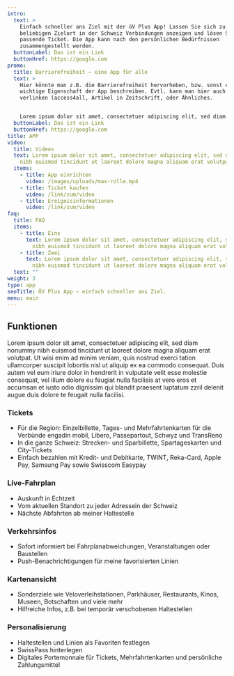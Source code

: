```yaml
---
intro:
  text: >
    Einfach schneller ans Ziel mit der öV Plus App! Lassen Sie sich zu jedem
    beliebigen Zielort in der Schweiz Verbindungen anzeigen und lösen Sie das
    passende Ticket. Die App kann nach den persönlichen Bedürfnissen
    zusammengestellt werden.
  buttonLabel: Das ist ein Link
  buttonHref: https://google.com
promo:
  title: Barrierefreiheit – eine App für alle
  text: >
    Hier könnte man z.B. die Barrierefreiheit hervorheben, bzw. sonst eine
    wichtige Eigenschaft der App beschreiben. Evtl. kann man hier auch etwas
    verlinken (access4all, Artikel in Zeitschrift, oder Ähnliches.


    Lorem ipsum dolor sit amet, consectetuer adipiscing elit, sed diam nonummy nibh euismod tincidunt ut laoreet dolore magna aliquam erat volutpat. Ut wisi enim ad minim veniam, quis nostrud exerci tation ullamcorper suscipit lobortis nisl ut aliquip ex Lorem ipsum dolor sit amet, consectetuer adipiscing elit, sed diam nonummy nibh euismod tincidunt ut laoreet dolore magna aliquam erat volutpat..
  buttonLabel: Das ist ein Link
  buttonHref: https://google.com
title: APP
video:
  title: Videos
  text: Lorem ipsum dolor sit amet, consectetuer adipiscing elit, sed diam nonummy
    nibh euismod tincidunt ut laoreet dolore magna aliquam erat volutpat.
  items:
    - title: App einrichten
      video: /images/uploads/max-rolle.mp4
    - title: Ticket kaufen
      video: /link/zum/video
    - title: Ereignisinformationen
      video: /link/zum/video
faq:
  title: FAQ
  items:
    - title: Eins
      text: Lorem ipsum dolor sit amet, consectetuer adipiscing elit, sed diam nonummy
        nibh euismod tincidunt ut laoreet dolore magna aliquam erat volutpat.
    - title: Zwei
      text: Lorem ipsum dolor sit amet, consectetuer adipiscing elit, sed diam nonummy
        nibh euismod tincidunt ut laoreet dolore magna aliquam erat volutpat.
  text: ""
weight: 3
type: app
seoTitle: ÖV Plus App – einfach schneller ans Ziel.
menu: main
---
```


## Funktionen
Lorem ipsum dolor sit amet, consectetuer adipiscing elit, sed diam nonummy nibh euismod tincidunt ut laoreet dolore magna aliquam erat volutpat. Ut wisi enim ad minim veniam, quis nostrud exerci tation ullamcorper suscipit lobortis nisl ut aliquip ex ea commodo consequat. Duis autem vel eum iriure dolor in hendrerit in vulputate velit esse molestie consequat, vel illum dolore eu feugiat nulla facilisis at vero eros et accumsan et iusto odio dignissim qui blandit praesent luptatum zzril delenit augue duis dolore te feugait nulla facilisi.

### Tickets
- Für die Region: Einzelbillette, Tages- und Mehrfahrtenkarten für die Verbünde engadin mobil, Libero, Passepartout, Schwyz und TransReno
- In die ganze Schweiz: Strecken- und Sparbillette, Spartageskarten und City-Tickets
- Einfach bezahlen mit Kredit- und Debitkarte, TWINT, Reka-Card, Apple Pay, Samsung Pay sowie Swisscom Easypay

### Live-Fahrplan
- Auskunft in Echtzeit
- Vom aktuellen Standort zu jeder Adressein der Schweiz
- Nächste Abfahrten ab meiner Haltestelle

### Verkehrsinfos
- Sofort informiert bei Fahrplanabweichungen, Veranstaltungen oder Baustellen
- Push-Benachrichtigungen für meine favorisierten Linien

### Kartenansicht
- Sonderziele wie Veloverleihstationen, Parkhäuser, Restaurants, Kinos, Museen, Botschaften und viele mehr
- Hilfreiche Infos, z.B. bei temporär verschobenen Haltestellen

### Personalisierung
- Haltestellen und Linien als Favoriten festlegen
- SwissPass hinterlegen
- Digitales Portemonnaie für Tickets, Mehrfahrtenkarten und persönliche Zahlungsmittel
